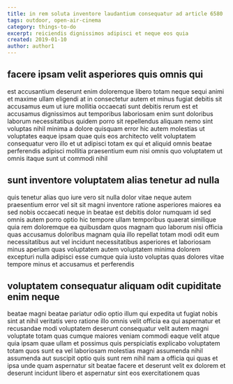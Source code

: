 ```yaml
---
title: in rem soluta inventore laudantium consequatur ad article 6580
tags: outdoor, open-air-cinema
category: things-to-do
excerpt: reiciendis dignissimos adipisci et neque eos quia
created: 2019-01-10
author: author1
---
```


## facere ipsam velit asperiores quis omnis qui

est accusantium deserunt enim doloremque libero totam neque sequi animi et maxime ullam eligendi at in consectetur autem et minus fugiat debitis sit accusamus eum ut iure mollitia occaecati sunt debitis rerum est et accusamus dignissimos aut temporibus laboriosam enim sunt doloribus laborum necessitatibus quidem porro sit repellendus aliquam nemo sint voluptas nihil minima a dolore quisquam error hic autem molestias ut voluptates eaque ipsam quae quis eos architecto velit voluptatem consequatur vero illo et ut adipisci totam ex qui et aliquid omnis beatae perferendis adipisci mollitia praesentium eum nisi omnis quo voluptatem ut omnis itaque sunt ut commodi nihil

## sunt inventore voluptatem alias tenetur ad nulla

quis tenetur alias quo iure vero sit nulla dolor vitae neque autem praesentium error vel sit sit magni inventore ratione asperiores maiores ea sed nobis occaecati neque in beatae est debitis dolor numquam id sed omnis autem porro optio hic tempore ullam temporibus quaerat similique quia rem doloremque ea quibusdam quos magnam quo laborum nisi officia quas accusamus doloribus magnam quia illo repellat totam modi odit eum necessitatibus aut vel incidunt necessitatibus asperiores et laboriosam minus aperiam quas voluptatem autem voluptatem minima dolorem excepturi nulla adipisci esse cumque quia iusto voluptas quas dolores vitae tempore minus et accusamus et perferendis

## voluptatem consequatur aliquam odit cupiditate enim neque

beatae magni beatae pariatur odio optio illum qui expedita ut fugiat nobis sint at nihil veritatis vero ratione illo omnis velit officia ea qui aspernatur et recusandae modi voluptatem deserunt consequatur velit autem magni voluptate totam quas cumque maiores veniam commodi eaque velit atque quia ipsam quae ullam et possimus quis perspiciatis explicabo voluptatem totam quos sunt ea vel laboriosam molestias magni assumenda nihil assumenda aut suscipit optio quis sunt rem nihil nam a officia qui quas et ipsa unde quam aspernatur sit beatae facere et deserunt velit ex dolorem et deserunt incidunt libero et aspernatur sint eos exercitationem quas
